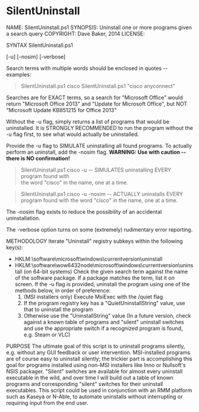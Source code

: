 SilentUninstall
===============

NAME: SilentUninstall.ps1
SYNOPSIS: Uninstall one or more programs given a search query
COPYRIGHT: Dave Baker, 2014
LICENSE: 


SYNTAX
SilentUninstall.ps1 <search> [-u] [-nosim] [-verbose]

Search terms with multiple words should be enclosed in quotes -- examples:
> SilentUninstall.ps1 cisco
> SilentUninstall.ps1 "cisco anyconnect"   

Searches are for EXACT terms, so a search for "Microsoft Office" would return 
"Microsoft Office 2013" and "Update for Microsoft Office", but NOT "Microsoft
Update KB851215 for Office 2013"

Without the -u flag, simply returns a list of programs that would be uninstalled. It is 
STRONGLY RECOMMENDED to run the program without the -u flag first, to see what would actually
be uninstalled.  

Provide the -u flag to SIMULATE uninstalling all found programs. To actually perform
an uninstall, add the -nosim flag. **WARNING: Use with caution -- there is NO confirmation!**

> SilentUninstall.ps1 cisco -u          -- SIMULATES uninstalling EVERY program found with  
                                        the word "cisco" in the name, one at a time.

> SilentUninstall.ps1 cisco -u -nosim   -- ACTUALLY uninstalls EVERY program found with the word 
                                        "cisco" in the name, one at a time.

The -nosim flag exists to reduce the possibility of an accidental uninstallation.  

The -verbose option turns on some (extremely) rudimentary error reporting.  


METHODOLOGY
Iterate "Uninstall" registry subkeys within the following key(s):
- HKLM:\software\microsoft\windows\currentversion\uninstall
- HKLM:\software\wow6432node\microsoft\windows\currentversion\uninstall 
       (on 64-bit systems)
Check the given search term against the name of the software package.  If
a package matches the term, list it on screen.  If the -u flag is provided,
uninstall the program using one of the methods below, in order of preference:
  1. (MSI installers only) Execute MsiExec with the /quiet flag
  2. If the program registry key has a "QuietUninstallString" value, 
     use that to uninstall the program
  3. Otherwise use the "UninstallString" value
     (In a future version, check against a known table of programs and
     "silent" uninstall switches and use the appropriate switch if a
     recognized program is found, e.g. Steam or VLC)

PURPOSE
The ultimate goal of this script is to uninstall programs silently, e.g.
without any GUI feedback or user intervention.  MSI-installed programs
are of course easy to uninstall silently; the trickier part is accomplishing
this goal for programs installed using non-MSI installers like Inno or 
Nullsoft's NSIS packager. "Silent" switches are available for almost every
uninstall executable in the wild, and over time I will build out a table
of known programs and corresponding "silent" switches for their uninstall
executables.  This script could be used in conjunction with an RMM platform
such as Kaseya or N-Able, to automate uninstalls without interrupting or
requiring input from the end user.  



>
